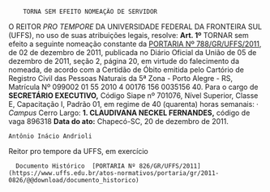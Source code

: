         TORNA SEM EFEITO NOMEAÇÃO DE SERVIDOR  

 O REITOR *PRO TEMPORE*  DA UNIVERSIDADE FEDERAL DA FRONTEIRA SUL (UFFS), no uso de suas atribuições legais, resolve:   **Art. 1º**  TORNAR sem efeito a seguinte nomeação constante da [PORTARIA Nº 788/GR/UFFS/2011](https://www.uffs.edu.br/atos-normativos/portaria/gr/2011-0788), de 02 de dezembro de 2011, publicada no Diário Oficial da União de 05 de dezembro de 2011, seção 2, página 20, em virtude do falecimento da nomeada, de acordo com a Certidão de Óbito emitida pelo Cartório de Registro Civil das Pessoas Naturais da 5ª Zona - Porto Alegre - RS, Matrícula Nº 099002 01 55 2010 4 00176 156 0035156 40. Para o cargo de **SECRETÁRIO EXECUTIVO,** Código Siape nº 701076, Nível Superior, Classe E, Capacitação I, Padrão 01, em regime de 40 (quarenta) horas semanais: · *Campus*  Cerro Largo: **1. CLAUDIVANA NECKEL FERNANDES,** código de vaga 896318        **Data do ato:** Chapecó-SC, 20 de dezembro de 2011.   
 

    Antônio Inácio Andrioli   
 Reitor pro tempore da UFFS, em exercício 

      Documento Histórico  [PORTARIA Nº 826/GR/UFFS/2011](https://www.uffs.edu.br/atos-normativos/portaria/gr/2011-0826/@@download/documento_historico)     
      
